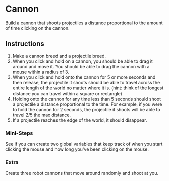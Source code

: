 # Cannon
Build a cannon that shoots projectiles a distance proportional to the amount of time clicking on the cannon.

## Instructions
1. Make a cannon breed and a projectile breed.
2. When you click and hold on a cannon, you should be able to drag it around and move it. You should be able to drag the cannon with a mouse within a radius of 3.
3. When you click and hold onto the cannon for 5 or more seconds and then release, the projectile it shoots should be able to travel across the entire length of the world no matter where it is. (hint: think of the longest distance you can travel within a square or rectangle)
4. Holding onto the cannon for any time less than 5 seconds should shoot a projectile a distance proportional to the time. For example, if you were to hold the cannon for 2 seconds, the projectile it shoots will be able to travel 2/5 the max distance.
5. If a projectile reaches the edge of the world, it should disappear.

### Mini-Steps
See if you can create two global variables that keep track of when you start clicking the mouse and how long you've been clicking on the mouse.

### Extra
Create three robot cannons that move around randomly and shoot at you.
